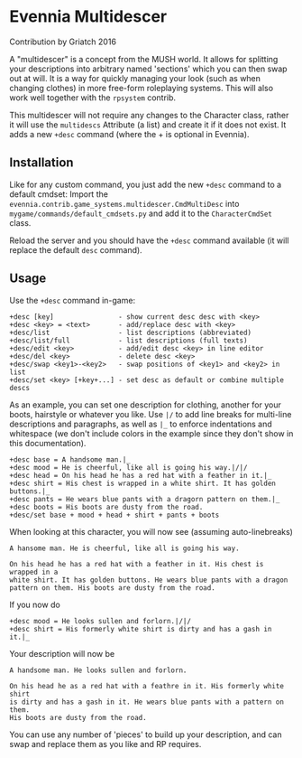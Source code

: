 # Evennia Multidescer

Contribution by Griatch 2016

A "multidescer" is a concept from the MUSH world. It allows for
splitting your descriptions into arbitrary named 'sections' which you can
then swap out at will. It is a way for quickly managing your look (such as when
changing clothes) in more free-form roleplaying systems. This will also
work well together with the `rpsystem` contrib.

This multidescer will not require any changes to the Character class, rather it
will use the `multidescs` Attribute (a list) and create it if it does not exist.
It adds a new `+desc` command (where the + is optional in Evennia).

## Installation

Like for any custom command, you just add the new `+desc` command to a default
cmdset: Import the `evennia.contrib.game_systems.multidescer.CmdMultiDesc` into
`mygame/commands/default_cmdsets.py` and add it to the `CharacterCmdSet` class.

Reload the server and you should have the `+desc` command available (it
will replace the default `desc` command).

## Usage

Use the `+desc` command in-game:

    +desc [key]                - show current desc desc with <key>
    +desc <key> = <text>       - add/replace desc with <key>
    +desc/list                 - list descriptions (abbreviated)
    +desc/list/full            - list descriptions (full texts)
    +desc/edit <key>           - add/edit desc <key> in line editor
    +desc/del <key>            - delete desc <key>
    +desc/swap <key1>-<key2>   - swap positions of <key1> and <key2> in list
    +desc/set <key> [+key+...] - set desc as default or combine multiple descs

As an example, you can set one description for clothing, another for your boots,
hairstyle or whatever you like. Use `|/` to add line breaks for multi-line descriptions and
paragraphs, as well as `|_` to enforce indentations and whitespace (we don't
include colors in the example since they don't show in this documentation).

    +desc base = A handsome man.|_
    +desc mood = He is cheerful, like all is going his way.|/|/
    +desc head = On his head he has a red hat with a feather in it.|_
    +desc shirt = His chest is wrapped in a white shirt. It has golden buttons.|_
    +desc pants = He wears blue pants with a dragorn pattern on them.|_
    +desc boots = His boots are dusty from the road.
    +desc/set base + mood + head + shirt + pants + boots

When looking at this character, you will now see (assuming auto-linebreaks)

    A hansome man. He is cheerful, like all is going his way.

    On his head he has a red hat with a feather in it. His chest is wrapped in a
    white shirt. It has golden buttons. He wears blue pants with a dragon
    pattern on them. His boots are dusty from the road.

If you now do

    +desc mood = He looks sullen and forlorn.|/|/
    +desc shirt = His formerly white shirt is dirty and has a gash in it.|_

Your description will now be

    A handsome man. He looks sullen and forlorn.

    On his head he as a red hat with a feathre in it. His formerly white shirt
    is dirty and has a gash in it. He wears blue pants with a pattern on them.
    His boots are dusty from the road.

You can use any number of 'pieces' to build up your description, and can swap
and replace them as you like and RP requires.
